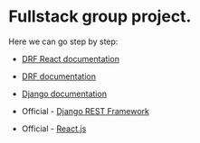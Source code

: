 # Fullstack group project.

Here we can go step by step:
- [DRF React documentation](DRF_React.md)
- [DRF documentation](DRF.md)
- [Django documentation](Django.md)

- Official - [Django REST Framework](https://www.django-rest-framework.org/)
- Official - [React.js](https://reactjs.org/)
